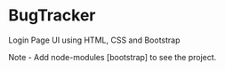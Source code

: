 # BugTracker
Login Page UI using HTML, CSS and Bootstrap

Note - Add node-modules [bootstrap] to see the project.
